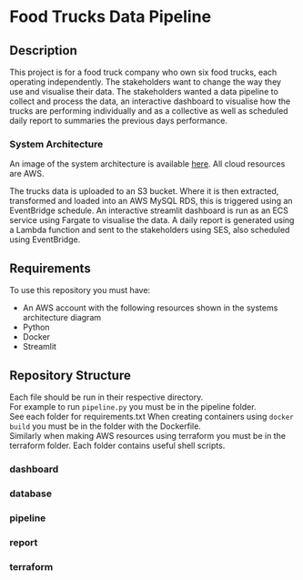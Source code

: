 # Food Trucks Data Pipeline

## Description

This project is for a food truck company who own six food trucks, each operating independently. The stakeholders want to change the way they use and visualise their data. The stakeholders wanted a data pipeline to collect and process the data, an interactive dashboard to visualise how the trucks are performing individually and as a collective as well as scheduled daily report to summaries the previous days performance.

### System Architecture 
An image of the system architecture is available [here](system_architecture.png). All cloud resources are AWS.

The trucks data is uploaded to an S3 bucket. Where it is then extracted, transformed and loaded into an AWS MySQL RDS, this is triggered using an EventBridge schedule.  An interactive streamlit dashboard is run as an ECS service using Fargate to visualise the data. A daily report is generated using a Lambda function and sent to the stakeholders using SES, also scheduled using EventBridge.

## Requirements

To use this repository you must have:
- An AWS account with the following resources shown in the systems architecture diagram
- Python
- Docker
- Streamlit


## Repository Structure
Each file should be run in their respective directory.\
For example to run `pipeline.py` you must be in the pipeline folder.\
See each folder for requirements.txt
When creating containers using `docker build` you must be in the folder with the Dockerfile.\
Similarly when making AWS resources using terraform you must be in the terraform folder. 
Each folder contains useful shell scripts.

### dashboard


### database


### pipeline


### report


### terraform
